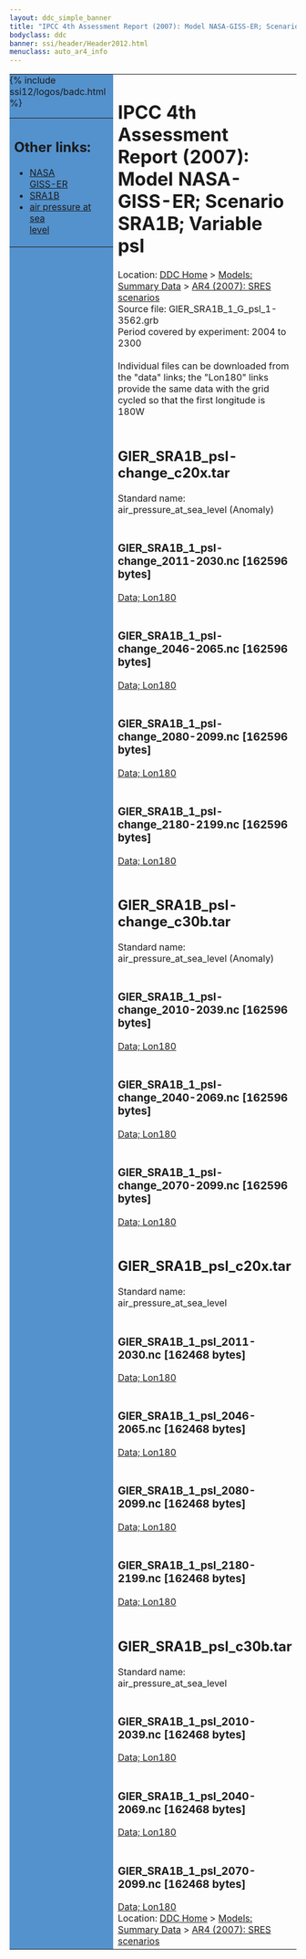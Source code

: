 ```yaml
---
layout: ddc_simple_banner
title: "IPCC 4th Assessment Report (2007): Model NASA-GISS-ER; Scenario SRA1B; Variable psl"
bodyclass: ddc
banner: ssi/header/Header2012.html
menuclass: auto_ar4_info
---
```



<table width="100%" border="0" cellspacing="0" cellpadding="0" style="border-collapse: collapse;">
<tr style="margin:0;padding:0;border:0;">
<td style="margin:0;padding:0;border:0;height:1pt;width:150pt;background:#5492CD;" valign="top" >

<div id="lh-col2" class="auto_ar4_info">
<table class="menumain" bgcolor="#5492CD" cellspacing="0" width="100%" border="0">
<tr><td>
<h2> Other links:</h2>
<ul>
<li><a href="/auto/ar4/model-NASA-GISS-ER.html">NASA<br/>GISS-ER</a></li>
<li><a href="/auto/ar4/scenario-SRA1B.html">SRA1B</a></li>
<li><a href="/auto/ar4/var-air_pressure_at_sea_level.html">air pressure at sea<br/> level</a></li>
</ul>
</td></tr>
{% include ssi12/logos/badc.html %}
</table>
</div>
</td>
<td><h1>IPCC 4th Assessment Report (2007): Model NASA-GISS-ER; Scenario SRA1B; Variable psl</h1>

<!-- Breadcrumb1 -->
<div id="breadcrumb1" align="left">
Location: <a href="/index.html">DDC Home</a> > <a href="/sim/gcm_clim/">Models: Summary Data</a>
> <a href="/sim/gcm_clim/SRES_AR4/index.html">AR4 (2007): SRES scenarios</a>
</div>
<!-- End of Breadcrumb1 -->Source file: GIER_SRA1B_1_G_psl_1-3562.grb
<br/>
Period covered by experiment: 2004 to 2300<br/>
<br/>Individual files can be downloaded from the "data" links; the "Lon180" links provide the same data
         with the grid cycled so that the first longitude is 180W<br/>
<br/><h2>GIER_SRA1B_psl-change_c20x.tar</h2>
Standard name: air_pressure_at_sea_level (Anomaly)<br>
<br/><h3>GIER_SRA1B_1_psl-change_2011-2030.nc [162596 bytes]</h3>
<a href="/cgi-bin/downl/ar4_nc/psl/GIER_SRA1B_1_psl-change_2011-2030.nc">Data; </a><a href="/cgi-bin/downl/ar4_nc/psl/GIER_SRA1B_1_psl-change_2011-2030.cyto180.nc"> Lon180</a><br/>
<br/><h3>GIER_SRA1B_1_psl-change_2046-2065.nc [162596 bytes]</h3>
<a href="/cgi-bin/downl/ar4_nc/psl/GIER_SRA1B_1_psl-change_2046-2065.nc">Data; </a><a href="/cgi-bin/downl/ar4_nc/psl/GIER_SRA1B_1_psl-change_2046-2065.cyto180.nc"> Lon180</a><br/>
<br/><h3>GIER_SRA1B_1_psl-change_2080-2099.nc [162596 bytes]</h3>
<a href="/cgi-bin/downl/ar4_nc/psl/GIER_SRA1B_1_psl-change_2080-2099.nc">Data; </a><a href="/cgi-bin/downl/ar4_nc/psl/GIER_SRA1B_1_psl-change_2080-2099.cyto180.nc"> Lon180</a><br/>
<br/><h3>GIER_SRA1B_1_psl-change_2180-2199.nc [162596 bytes]</h3>
<a href="/cgi-bin/downl/ar4_nc/psl/GIER_SRA1B_1_psl-change_2180-2199.nc">Data; </a><a href="/cgi-bin/downl/ar4_nc/psl/GIER_SRA1B_1_psl-change_2180-2199.cyto180.nc"> Lon180</a><br/>
<br/><h2>GIER_SRA1B_psl-change_c30b.tar</h2>
Standard name: air_pressure_at_sea_level (Anomaly)<br>
<br/><h3>GIER_SRA1B_1_psl-change_2010-2039.nc [162596 bytes]</h3>
<a href="/cgi-bin/downl/ar4_nc/psl/GIER_SRA1B_1_psl-change_2010-2039.nc">Data; </a><a href="/cgi-bin/downl/ar4_nc/psl/GIER_SRA1B_1_psl-change_2010-2039.cyto180.nc"> Lon180</a><br/>
<br/><h3>GIER_SRA1B_1_psl-change_2040-2069.nc [162596 bytes]</h3>
<a href="/cgi-bin/downl/ar4_nc/psl/GIER_SRA1B_1_psl-change_2040-2069.nc">Data; </a><a href="/cgi-bin/downl/ar4_nc/psl/GIER_SRA1B_1_psl-change_2040-2069.cyto180.nc"> Lon180</a><br/>
<br/><h3>GIER_SRA1B_1_psl-change_2070-2099.nc [162596 bytes]</h3>
<a href="/cgi-bin/downl/ar4_nc/psl/GIER_SRA1B_1_psl-change_2070-2099.nc">Data; </a><a href="/cgi-bin/downl/ar4_nc/psl/GIER_SRA1B_1_psl-change_2070-2099.cyto180.nc"> Lon180</a><br/>
<br/><h2>GIER_SRA1B_psl_c20x.tar</h2>
Standard name: air_pressure_at_sea_level<br>
<br/><h3>GIER_SRA1B_1_psl_2011-2030.nc [162468 bytes]</h3>
<a href="/cgi-bin/downl/ar4_nc/psl/GIER_SRA1B_1_psl_2011-2030.nc">Data; </a><a href="/cgi-bin/downl/ar4_nc/psl/GIER_SRA1B_1_psl_2011-2030.cyto180.nc"> Lon180</a><br/>
<br/><h3>GIER_SRA1B_1_psl_2046-2065.nc [162468 bytes]</h3>
<a href="/cgi-bin/downl/ar4_nc/psl/GIER_SRA1B_1_psl_2046-2065.nc">Data; </a><a href="/cgi-bin/downl/ar4_nc/psl/GIER_SRA1B_1_psl_2046-2065.cyto180.nc"> Lon180</a><br/>
<br/><h3>GIER_SRA1B_1_psl_2080-2099.nc [162468 bytes]</h3>
<a href="/cgi-bin/downl/ar4_nc/psl/GIER_SRA1B_1_psl_2080-2099.nc">Data; </a><a href="/cgi-bin/downl/ar4_nc/psl/GIER_SRA1B_1_psl_2080-2099.cyto180.nc"> Lon180</a><br/>
<br/><h3>GIER_SRA1B_1_psl_2180-2199.nc [162468 bytes]</h3>
<a href="/cgi-bin/downl/ar4_nc/psl/GIER_SRA1B_1_psl_2180-2199.nc">Data; </a><a href="/cgi-bin/downl/ar4_nc/psl/GIER_SRA1B_1_psl_2180-2199.cyto180.nc"> Lon180</a><br/>
<br/><h2>GIER_SRA1B_psl_c30b.tar</h2>
Standard name: air_pressure_at_sea_level<br>
<br/><h3>GIER_SRA1B_1_psl_2010-2039.nc [162468 bytes]</h3>
<a href="/cgi-bin/downl/ar4_nc/psl/GIER_SRA1B_1_psl_2010-2039.nc">Data; </a><a href="/cgi-bin/downl/ar4_nc/psl/GIER_SRA1B_1_psl_2010-2039.cyto180.nc"> Lon180</a><br/>
<br/><h3>GIER_SRA1B_1_psl_2040-2069.nc [162468 bytes]</h3>
<a href="/cgi-bin/downl/ar4_nc/psl/GIER_SRA1B_1_psl_2040-2069.nc">Data; </a><a href="/cgi-bin/downl/ar4_nc/psl/GIER_SRA1B_1_psl_2040-2069.cyto180.nc"> Lon180</a><br/>
<br/><h3>GIER_SRA1B_1_psl_2070-2099.nc [162468 bytes]</h3>
<a href="/cgi-bin/downl/ar4_nc/psl/GIER_SRA1B_1_psl_2070-2099.nc">Data; </a><a href="/cgi-bin/downl/ar4_nc/psl/GIER_SRA1B_1_psl_2070-2099.cyto180.nc"> Lon180</a><br/>
<!-- Breadcrumb2 -->
<div id="breadcrumb2" align="left">
Location: <a href="/index.html">DDC Home</a> > <a href="/sim/gcm_clim/">Models: Summary Data</a>
> <a href="/sim/gcm_clim/SRES_AR4/index.html">AR4 (2007): SRES scenarios</a>
</div>
<!-- End of Breadcrumb2 --></td></tr></table>
